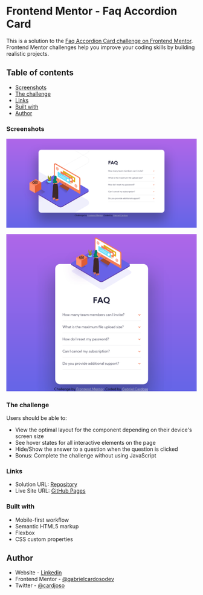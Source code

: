 # Frontend Mentor - Faq Accordion Card

This is a solution to the [Faq Accordion Card challenge on Frontend Mentor](https://www.frontendmentor.io/challenges/faq-accordion-card-XlyjD0Oam). Frontend Mentor challenges help you improve your coding skills by building realistic projects.

## Table of contents

- [Screenshots](#screenshots)
- [The challenge](#the-challenge)
- [Links](#links)
- [Built with](#built-with)
- [Author](#author)

### Screenshots

![](./screenshots/desktop-version.png)

![](./screenshots/mobile-version.png)

### The challenge

Users should be able to:

- View the optimal layout for the component depending on their device's screen size
- See hover states for all interactive elements on the page
- Hide/Show the answer to a question when the question is clicked
- Bonus: Complete the challenge without using JavaScript

### Links

- Solution URL: [Repository](https://github.com/gabrielcardosodev/profile-card-component)
- Live Site URL: [GitHub Pages](https://gabrielcardosodev.github.io/faq-accordion-card/)

### Built with

- Mobile-first workflow
- Semantic HTML5 markup
- Flexbox
- CSS custom properties

## Author

- Website - [Linkedin](https://www.linkedin.com/in/gabrielcardosodev)
- Frontend Mentor - [@gabrielcardosodev](https://www.frontendmentor.io/profile/gabrielcardosodev)
- Twitter - [@cardjoso](https://www.twitter.com/cardjoso)

